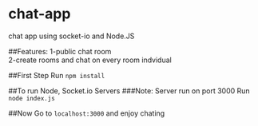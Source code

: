 # chat-app
chat app using socket-io and Node.JS

##Features:
1-public chat room <br />
2-create rooms and chat on every room indvidual

##First Step
Run `npm install`

##To run Node, Socket.io Servers
###Note: Server run on port 3000
Run `node index.js`

##Now
Go to `localhost:3000` and enjoy chating
